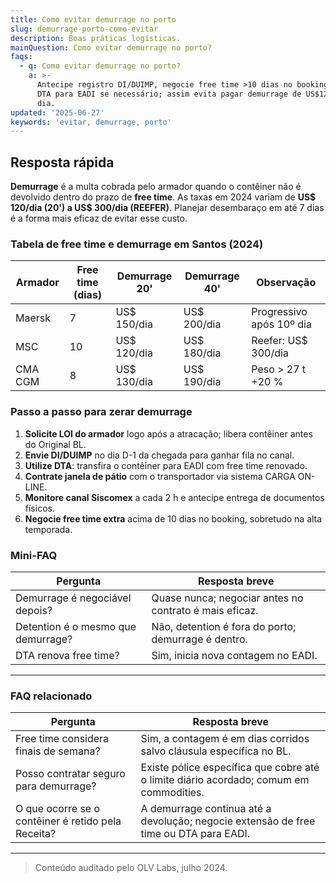 ```yaml
---
title: Como evitar demurrage no porto
slug: demurrage-porto-como-evitar
description: Boas práticas logísticas.
mainQuestion: Como evitar demurrage no porto?
faqs:
  - q: Como evitar demurrage no porto?
    a: >-
      Antecipe registro DI/DUIMP, negocie free time >10 dias no booking e use
      DTA para EADI se necessário; assim evita pagar demurrage de US$120–300 por
      dia.
updated: '2025-06-27'
keywords: 'evitar, demurrage, porto'
---
```


## Resposta rápida

**Demurrage** é a multa cobrada pelo armador quando o contêiner não é devolvido dentro do prazo de **free time**. As taxas em 2024 variam de **US$ 120/dia (20') a US$ 300/dia (REEFER)**. Planejar desembaraço em até 7 dias é a forma mais eficaz de evitar esse custo.

### Tabela de free time e demurrage em Santos (2024)

| Armador | Free time (dias) | Demurrage 20' | Demurrage 40' | Observação |
| --- | --- | --- | --- | --- |
| Maersk | 7 | US$ 150/dia | US$ 200/dia | Progressivo após 10º dia |
| MSC | 10 | US$ 120/dia | US$ 180/dia | Reefer: US$ 300/dia |
| CMA CGM | 8 | US$ 130/dia | US$ 190/dia | Peso > 27 t +20 % |

### Passo a passo para zerar demurrage

1. **Solicite LOI do armador** logo após a atracação; libera contêiner antes do Original BL.  
2. **Envie DI/DUIMP** no dia D-1 da chegada para ganhar fila no canal.  
3. **Utilize DTA**: transfira o contêiner para EADI com free time renovado.  
4. **Contrate janela de pátio** com o transportador via sistema CARGA ON-LINE.  
5. **Monitore canal Siscomex** a cada 2 h e antecipe entrega de documentos físicos.  
6. **Negocie free time extra** acima de 10 dias no booking, sobretudo na alta temporada.

### Mini-FAQ

| Pergunta | Resposta breve |
| --- | --- |
| Demurrage é negociável depois? | Quase nunca; negociar antes no contrato é mais eficaz. |
| Detention é o mesmo que demurrage? | Não, detention é fora do porto; demurrage é dentro. |
| DTA renova free time? | Sim, inicia nova contagem no EADI. |

---

### FAQ relacionado

| Pergunta | Resposta breve |
| --- | --- |
| Free time considera finais de semana? | Sim, a contagem é em dias corridos salvo cláusula específica no BL. |
| Posso contratar seguro para demurrage? | Existe pólice específica que cobre até o limite diário acordado; comum em commodities. |
| O que ocorre se o contêiner é retido pela Receita? | A demurrage continua até a devolução; negocie extensão de free time ou DTA para EADI. |

---

> Conteúdo auditado pelo OLV Labs, julho 2024.
